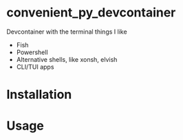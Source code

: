 # convenient_py_devcontainer

Devcontainer with the terminal things I like

- Fish
- Powershell
- Alternative shells, like xonsh, elvish
- CLI/TUI apps

# Installation

# Usage
